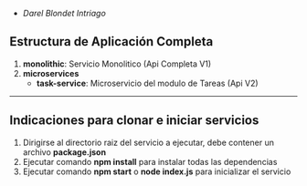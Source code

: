 
  - _Darel Blondet Intriago_


## Estructura de Aplicación Completa

1. **monolithic**: Servicio Monolitico (Api Completa V1)
1. **microservices**
   - **task-service**: Microservicio del modulo de Tareas (Api V2)

---

## Indicaciones para clonar e iniciar servicios

1. Dirigirse al directorio raiz del servicio a ejecutar, debe contener un archivo **package.json**
1. Ejecutar comando **npm install** para instalar todas las dependencias
1. Ejecutar comando **npm start** o **node index.js** para inicializar el servicio
